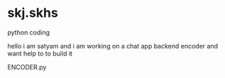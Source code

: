 # skj.skhs
python coding

hello
i am satyam and i am working on a chat app backend
encoder and want help to to build it

ENCODER.py
